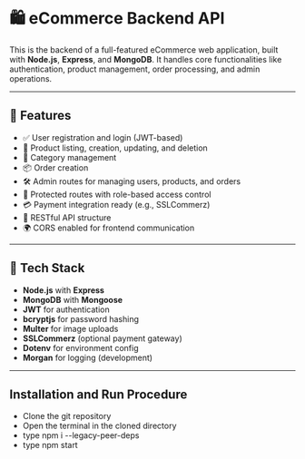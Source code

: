 # 🛍️ eCommerce Backend API

This is the backend of a full-featured eCommerce web application, built with **Node.js**, **Express**, and **MongoDB**. It handles core functionalities like authentication, product management, order processing, and admin operations.

---

## 🚀 Features

- ✅ User registration and login (JWT-based)
- 🛒 Product listing, creation, updating, and deletion
- 📂 Category management
- 📦 Order creation
- 🛠️ Admin routes for managing users, products, and orders
- 🧾 Protected routes with role-based access control
- 💳 Payment integration ready (e.g., SSLCommerz)
- 📄 RESTful API structure
- 🌍 CORS enabled for frontend communication

---

## 🧱 Tech Stack

- **Node.js** with **Express**
- **MongoDB** with **Mongoose**
- **JWT** for authentication
- **bcryptjs** for password hashing
- **Multer** for image uploads
- **SSLCommerz** (optional payment gateway)
- **Dotenv** for environment config
- **Morgan** for logging (development)

---

## Installation and Run Procedure
- Clone the git repository
- Open the terminal in the cloned directory
- type npm i --legacy-peer-deps
- type npm start

